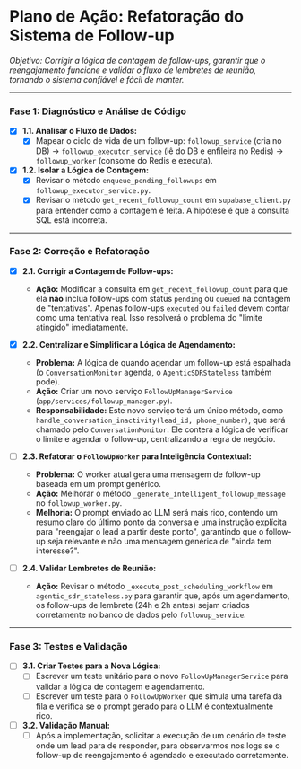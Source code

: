# Plano de Ação: Refatoração do Sistema de Follow-up

*Objetivo: Corrigir a lógica de contagem de follow-ups, garantir que o reengajamento funcione e validar o fluxo de lembretes de reunião, tornando o sistema confiável e fácil de manter.*

---

### Fase 1: Diagnóstico e Análise de Código

- [x] **1.1. Analisar o Fluxo de Dados:**
  - [x] Mapear o ciclo de vida de um follow-up: `followup_service` (cria no DB) -> `followup_executor_service` (lê do DB e enfileira no Redis) -> `followup_worker` (consome do Redis e executa).
- [x] **1.2. Isolar a Lógica de Contagem:**
  - [x] Revisar o método `enqueue_pending_followups` em `followup_executor_service.py`.
  - [x] Revisar o método `get_recent_followup_count` em `supabase_client.py` para entender como a contagem é feita. A hipótese é que a consulta SQL está incorreta.

---

### Fase 2: Correção e Refatoração

- [x] **2.1. Corrigir a Contagem de Follow-ups:**
  - **Ação:** Modificar a consulta em `get_recent_followup_count` para que ela **não** inclua follow-ups com status `pending` ou `queued` na contagem de "tentativas". Apenas follow-ups `executed` ou `failed` devem contar como uma tentativa real. Isso resolverá o problema do "limite atingido" imediatamente.

- [x] **2.2. Centralizar e Simplificar a Lógica de Agendamento:**
  - **Problema:** A lógica de quando agendar um follow-up está espalhada (o `ConversationMonitor` agenda, o `AgenticSDRStateless` também pode).
  - **Ação:** Criar um novo serviço `FollowUpManagerService` (`app/services/followup_manager.py`).
  - **Responsabilidade:** Este novo serviço terá um único método, como `handle_conversation_inactivity(lead_id, phone_number)`, que será chamado pelo `ConversationMonitor`. Ele conterá a lógica de verificar o limite e agendar o follow-up, centralizando a regra de negócio.

- [ ] **2.3. Refatorar o `FollowUpWorker` para Inteligência Contextual:**
  - **Problema:** O worker atual gera uma mensagem de follow-up baseada em um prompt genérico.
  - **Ação:** Melhorar o método `_generate_intelligent_followup_message` no `followup_worker.py`.
  - **Melhoria:** O prompt enviado ao LLM será mais rico, contendo um resumo claro do último ponto da conversa e uma instrução explícita para "reengajar o lead a partir deste ponto", garantindo que o follow-up seja relevante e não uma mensagem genérica de "ainda tem interesse?".

- [ ] **2.4. Validar Lembretes de Reunião:**
  - **Ação:** Revisar o método `_execute_post_scheduling_workflow` em `agentic_sdr_stateless.py` para garantir que, após um agendamento, os follow-ups de lembrete (24h e 2h antes) sejam criados corretamente no banco de dados pelo `followup_service`.

---

### Fase 3: Testes e Validação

- [ ] **3.1. Criar Testes para a Nova Lógica:**
  - [ ] Escrever um teste unitário para o novo `FollowUpManagerService` para validar a lógica de contagem e agendamento.
  - [ ] Escrever um teste para o `FollowUpWorker` que simula uma tarefa da fila e verifica se o prompt gerado para o LLM é contextualmente rico.
- [ ] **3.2. Validação Manual:**
  - [ ] Após a implementação, solicitar a execução de um cenário de teste onde um lead para de responder, para observarmos nos logs se o follow-up de reengajamento é agendado e executado corretamente.